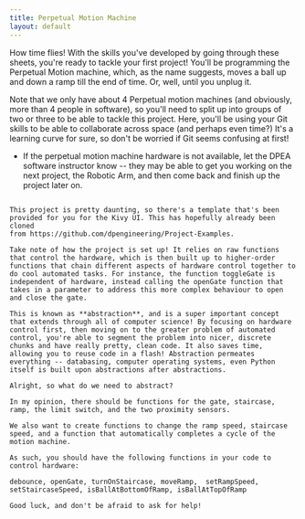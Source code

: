 ```yaml
---
title: Perpetual Motion Machine
layout: default
---
```

How time flies! With the skills you've developed by going through these sheets, you're ready to tackle your first project! You'll be programming the Perpetual Motion machine, which, as the name suggests, moves a ball up and down a ramp till the end of time. Or, well, until you unplug it. 

Note that we only have about 4 Perpetual motion machines (and obviously, more than 4 people in software), so you'll need to split up into groups of two or three to be able to tackle this project. Here, you'll be using your Git skills to be able to collaborate across space (and perhaps even time?) It's a learning curve for sure, so don't be worried if Git seems confusing at first!

- If the perpetual motion machine hardware is not available, let the DPEA software instructor know -- they may be able to get you working on the next project, the Robotic Arm, and then come back and finish up the project later on. 


~~~~info on pulling DPi from Git here~~~~

This project is pretty daunting, so there's a template that's been provided for you for the Kivy UI. This has hopefully already been cloned
from https://github.com/dpengineering/Project-Examples.

Take note of how the project is set up! It relies on raw functions that control the hardware, which is then built up to higher-order functions that chain different aspects of hardware control together to do cool automated tasks. For instance, the function toggleGate is independent of hardware, instead calling the openGate function that takes in a parameter to address this more complex behaviour to open and close the gate. 

This is known as **abstraction**, and is a super important concept that extends through all of computer science! By focusing on hardware control first, then moving on to the greater problem of automated control, you're able to segment the problem into nicer, discrete chunks and have really pretty, clean code. It also saves time, allowing you to reuse code in a flash! Abstraction permeates everything -- databasing, computer operating systems, even Python itself is built upon abstractions after abstractions. 

Alright, so what do we need to abstract? 

In my opinion, there should be functions for the gate, staircase, ramp, the limit switch, and the two proximity sensors. 

We also want to create functions to change the ramp speed, staircase speed, and a function that automatically completes a cycle of the motion machine. 

As such, you should have the following functions in your code to control hardware: 

debounce, openGate, turnOnStaircase, moveRamp,  setRampSpeed, setStaircaseSpeed, isBallAtBottomOfRamp, isBallAtTopOfRamp 

Good luck, and don't be afraid to ask for help! 

